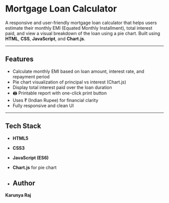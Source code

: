 #  Mortgage Loan Calculator

A responsive and user-friendly mortgage loan calculator that helps users estimate their monthly EMI (Equated Monthly Installment), total interest paid, and view a visual breakdown of the loan using a pie chart. Built using **HTML**, **CSS**, **JavaScript**, and **Chart.js**.

---

##  Features

-  Calculate monthly EMI based on loan amount, interest rate, and repayment period
-  Pie chart visualization of principal vs interest (Chart.js)
-  Display total interest paid over the loan duration
- 🖨 Printable report with one-click print button
-  Uses ₹ (Indian Rupee) for financial clarity
- Fully responsive and clean UI

---

##  Tech Stack

- **HTML5**
- **CSS3**
- **JavaScript (ES6)**
- **Chart.js** for pie chart

- ## Author

**Karunya Raj**
